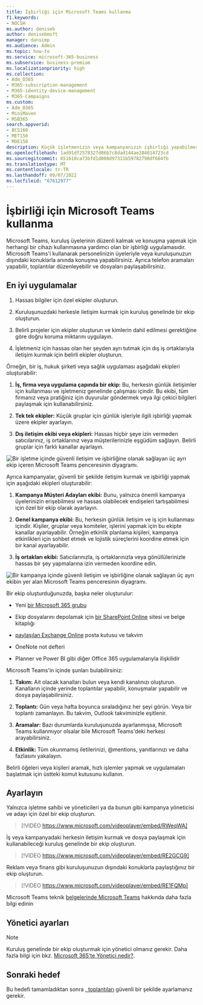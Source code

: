 ```yaml
---
title: İşbirliği için Microsoft Teams kullanma
f1.keywords:
- NOCSH
ms.author: deniseb
author: denisebmsft
manager: dansimp
ms.audience: Admin
ms.topic: how-to
ms.service: microsoft-365-business
ms.subservice: business-premium
ms.localizationpriority: high
ms.collection:
- Adm_O365
- M365-subscription-management
- M365-identity-device-management
- M365-Campaigns
ms.custom:
- Adm_O365
- MiniMaven
- MSB365
search.appverid:
- BCS160
- MET150
- MOE150
description: Küçük işletmenizin veya kampanyanızın işbirliği yapabilmesi için Microsoft Teams'de neden ve nasıl ekip oluşturacağınızı öğrenin.
ms.openlocfilehash: 1ad91df2578327d86b7c8dad144ae284014723cd
ms.sourcegitcommit: 651610ca73bfd1d008d97311b59782790df664fb
ms.translationtype: MT
ms.contentlocale: tr-TR
ms.lasthandoff: 09/07/2022
ms.locfileid: "67612977"
---
```

# <a name="use-microsoft-teams-for-collaboration"></a>İşbirliği için Microsoft Teams kullanma

Microsoft Teams, kuruluş üyelerinin düzenli kalmak ve konuşma yapmak için herhangi bir cihazı kullanmasına yardımcı olan bir işbirliği uygulamasıdır. Microsoft Teams'i kullanarak personelinizin üyeleriyle veya kuruluşunuzun dışındaki konuklarla anında konuşma yapabilirsiniz. Ayrıca telefon aramaları yapabilir, toplantılar düzenleyebilir ve dosyaları paylaşabilirsiniz.

## <a name="best-practices"></a>En iyi uygulamalar

1. Hassas bilgiler için özel ekipler oluşturun.

1. Kuruluşunuzdaki herkesle iletişim kurmak için kuruluş genelinde bir ekip oluşturun.

1. Belirli projeler için ekipler oluşturun ve kimlerin dahil edilmesi gerektiğine göre doğru koruma miktarını uygulayın.

1. İşletmeniz için hassas olan her şeyden ayrı tutmak için dış iş ortaklarıyla iletişim kurmak için belirli ekipler oluşturun.

Örneğin, bir iş, hukuk şirketi veya sağlık uygulaması aşağıdaki ekipleri oluşturabilir:

1. **İş, firma veya uygulama çapında bir ekip:** Bu, herkesin günlük iletişimler için kullanması ve işletmeniz genelinde çalışması içindir. Bu ekibi, tüm firmanız veya pratiğiniz için duyurular göndermek veya ilgi çekici bilgileri paylaşmak için kullanabilirsiniz.

1. **Tek tek ekipler:** Küçük gruplar için günlük işleriyle ilgili işbirliği yapmak üzere ekipler ayarlayın.

1. **Dış iletişim ekibi veya ekipleri:** Hassas hiçbir şeye izin vermeden satıcılarınız, iş ortaklarınız veya müşterilerinizle eşgüdüm sağlayın. Belirli gruplar için farklı kanallar ayarlayın.

![Bir işletme içinde güvenli iletişim ve işbirliğine olanak sağlayan üç ayrı ekip içeren Microsoft Teams penceresinin diyagramı.](../media/m365-democracy-teams-business-collab.png)

Ayrıca kampanyalar, güvenli bir şekilde iletişim kurmak ve işbirliği yapmak için aşağıdaki ekipleri oluşturabilir:

1. **Kampanya Müşteri Adayları ekibi:** Bunu, yalnızca önemli kampanya üyelerinizin erişebilmesi ve hassas olabilecek endişeleri tartışabilmesi için özel bir ekip olarak ayarlayın.

2. **Genel kampanya ekibi:** Bu, herkesin günlük iletişim ve iş için kullanması içindir. Kişiler, gruplar veya komiteler, işlerini yapmak için bu ekipte kanallar ayarlayabilir. Örneğin etkinlik planlama kişileri, kampanya etkinlikleri için sohbet etmek ve lojistik süreçlerini koordine etmek için bir kanal ayarlayabilir.

3. **İş ortakları ekibi:** Satıcılarınızla, iş ortaklarınızla veya gönüllülerinizle hassas bir şey yapmalarına izin vermeden koordine edin.

![Bir kampanya içinde güvenli iletişim ve işbirliğine olanak sağlayan üç ayrı ekibin yer alan Microsoft Teams penceresinin diyagramı.](../media/m365-democracy-teams-collab.png)

Bir ekip oluşturduğunuzda, başka neler oluşturulur:

- Yeni [bir Microsoft 365 grubu](/MicrosoftTeams/office-365-groups)

- Ekip dosyalarını depolamak için [bir SharePoint Online](/MicrosoftTeams/sharepoint-onedrive-interact) sitesi ve belge kitaplığı

- [paylaşılan Exchange Online](/MicrosoftTeams/exchange-teams-interact) posta kutusu ve takvim

- OneNote not defteri

- Planner ve Power BI gibi diğer Office 365 uygulamalarıyla ilişkilidir

Microsoft Teams'in içinde şunları bulabilirsiniz:

1. **Takım:** Ait olacak kanalları bulun veya kendi kanalınızı oluşturun. Kanalların içinde yerinde toplantılar yapabilir, konuşmalar yapabilir ve dosya paylaşabilirsiniz.

2. **Toplantı:** Gün veya hafta boyunca sıraladığınız her şeyi görün. Veya bir toplantı zamanlayın. Bu takvim, Outlook takviminizle eşitlenir.

3. **Aramalar:** Bazı durumlarda kuruluşunuzda ayarlanmışsa, Microsoft Teams kullanmıyor olsalar bile Microsoft Teams'deki herkesi arayabilirsiniz.

4. **Etkinlik:** Tüm okunmamış iletilerinizi, @mentions, yanıtlarınızı ve daha fazlasını yakalayın.

Belirli öğeleri veya kişileri aramak, hızlı işlemler yapmak ve uygulamaları başlatmak için üstteki komut kutusunu kullanın.

## <a name="set-it-up"></a>Ayarlayın

Yalnızca işletme sahibi ve yöneticileri ya da bunun gibi kampanya yöneticisi ve adayı için özel bir ekip oluşturun.

> [!VIDEO https://www.microsoft.com/videoplayer/embed/RWeqWA]

İş veya kampanyadaki herkesin iletişim kurmak ve dosya paylaşmak için kullanabileceği kuruluş genelinde bir ekip oluşturun.

> [!VIDEO https://www.microsoft.com/videoplayer/embed/RE2GCG9]

Reklam veya finans gibi kuruluşunuzun dışındaki konuklarla paylaştığınız bir ekip oluşturun.

> [!VIDEO https://www.microsoft.com/videoplayer/embed/RE1FQMp]

Microsoft Teams teknik [belgelerinde Microsoft Teams](/microsoftteams/microsoft-teams) hakkında daha fazla bilgi edinin

## <a name="admin-settings"></a>Yönetici ayarları

> [!NOTE]
> Kuruluş genelinde bir ekip oluşturmak için yönetici olmanız gerekir. Daha fazla bilgi için bkz. [Microsoft 365'te Yönetici nedir?](https://support.office.com/article/what-is-an-admin-e123627e-4892-4461-b9aa-1b6d57a5cfa4?ui=en-US&rs=en-US&ad=US).

## <a name="next-objective"></a>Sonraki hedef

Bu hedefi tamamladıktan sonra [, toplantıları](set-up-meetings.md) güvenli bir şekilde ayarlamanız gerekir.

